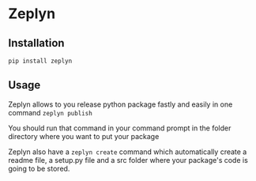 # Zeplyn

## Installation

```
pip install zeplyn
```
## Usage

Zeplyn allows to you release python package fastly and easily in one command ```zeplyn publish```

You should run that command in your command prompt in the folder directory where you want to put your package

Zeplyn also have a ```zeplyn create``` command which automatically create a readme file, a setup.py file and a src folder where your package's code is going to be stored.
